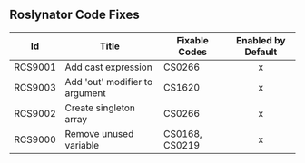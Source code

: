 ## Roslynator Code Fixes

Id | Title | Fixable Codes | Enabled by Default 
--- | --- | --- |:---:
RCS9001|Add cast expression|CS0266|x
RCS9003|Add 'out' modifier to argument|CS1620|x
RCS9002|Create singleton array|CS0266|x
RCS9000|Remove unused variable|CS0168, CS0219|x
